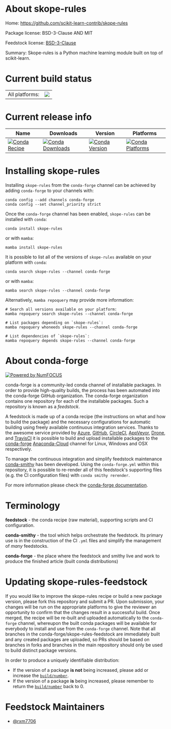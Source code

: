 About skope-rules
=================

Home: https://github.com/scikit-learn-contrib/skope-rules

Package license: BSD-3-Clause AND MIT

Feedstock license: [BSD-3-Clause](https://github.com/conda-forge/skope-rules-feedstock/blob/main/LICENSE.txt)

Summary: Skope-rules is a Python machine learning module built on top of scikit-learn.

Current build status
====================


<table><tr><td>All platforms:</td>
    <td>
      <a href="https://dev.azure.com/conda-forge/feedstock-builds/_build/latest?definitionId=18035&branchName=main">
        <img src="https://dev.azure.com/conda-forge/feedstock-builds/_apis/build/status/skope-rules-feedstock?branchName=main">
      </a>
    </td>
  </tr>
</table>

Current release info
====================

| Name | Downloads | Version | Platforms |
| --- | --- | --- | --- |
| [![Conda Recipe](https://img.shields.io/badge/recipe-skope--rules-green.svg)](https://anaconda.org/conda-forge/skope-rules) | [![Conda Downloads](https://img.shields.io/conda/dn/conda-forge/skope-rules.svg)](https://anaconda.org/conda-forge/skope-rules) | [![Conda Version](https://img.shields.io/conda/vn/conda-forge/skope-rules.svg)](https://anaconda.org/conda-forge/skope-rules) | [![Conda Platforms](https://img.shields.io/conda/pn/conda-forge/skope-rules.svg)](https://anaconda.org/conda-forge/skope-rules) |

Installing skope-rules
======================

Installing `skope-rules` from the `conda-forge` channel can be achieved by adding `conda-forge` to your channels with:

```
conda config --add channels conda-forge
conda config --set channel_priority strict
```

Once the `conda-forge` channel has been enabled, `skope-rules` can be installed with `conda`:

```
conda install skope-rules
```

or with `mamba`:

```
mamba install skope-rules
```

It is possible to list all of the versions of `skope-rules` available on your platform with `conda`:

```
conda search skope-rules --channel conda-forge
```

or with `mamba`:

```
mamba search skope-rules --channel conda-forge
```

Alternatively, `mamba repoquery` may provide more information:

```
# Search all versions available on your platform:
mamba repoquery search skope-rules --channel conda-forge

# List packages depending on `skope-rules`:
mamba repoquery whoneeds skope-rules --channel conda-forge

# List dependencies of `skope-rules`:
mamba repoquery depends skope-rules --channel conda-forge
```


About conda-forge
=================

[![Powered by
NumFOCUS](https://img.shields.io/badge/powered%20by-NumFOCUS-orange.svg?style=flat&colorA=E1523D&colorB=007D8A)](https://numfocus.org)

conda-forge is a community-led conda channel of installable packages.
In order to provide high-quality builds, the process has been automated into the
conda-forge GitHub organization. The conda-forge organization contains one repository
for each of the installable packages. Such a repository is known as a *feedstock*.

A feedstock is made up of a conda recipe (the instructions on what and how to build
the package) and the necessary configurations for automatic building using freely
available continuous integration services. Thanks to the awesome service provided by
[Azure](https://azure.microsoft.com/en-us/services/devops/), [GitHub](https://github.com/),
[CircleCI](https://circleci.com/), [AppVeyor](https://www.appveyor.com/),
[Drone](https://cloud.drone.io/welcome), and [TravisCI](https://travis-ci.com/)
it is possible to build and upload installable packages to the
[conda-forge](https://anaconda.org/conda-forge) [Anaconda-Cloud](https://anaconda.org/)
channel for Linux, Windows and OSX respectively.

To manage the continuous integration and simplify feedstock maintenance
[conda-smithy](https://github.com/conda-forge/conda-smithy) has been developed.
Using the ``conda-forge.yml`` within this repository, it is possible to re-render all of
this feedstock's supporting files (e.g. the CI configuration files) with ``conda smithy rerender``.

For more information please check the [conda-forge documentation](https://conda-forge.org/docs/).

Terminology
===========

**feedstock** - the conda recipe (raw material), supporting scripts and CI configuration.

**conda-smithy** - the tool which helps orchestrate the feedstock.
                   Its primary use is in the construction of the CI ``.yml`` files
                   and simplify the management of *many* feedstocks.

**conda-forge** - the place where the feedstock and smithy live and work to
                  produce the finished article (built conda distributions)


Updating skope-rules-feedstock
==============================

If you would like to improve the skope-rules recipe or build a new
package version, please fork this repository and submit a PR. Upon submission,
your changes will be run on the appropriate platforms to give the reviewer an
opportunity to confirm that the changes result in a successful build. Once
merged, the recipe will be re-built and uploaded automatically to the
`conda-forge` channel, whereupon the built conda packages will be available for
everybody to install and use from the `conda-forge` channel.
Note that all branches in the conda-forge/skope-rules-feedstock are
immediately built and any created packages are uploaded, so PRs should be based
on branches in forks and branches in the main repository should only be used to
build distinct package versions.

In order to produce a uniquely identifiable distribution:
 * If the version of a package **is not** being increased, please add or increase
   the [``build/number``](https://docs.conda.io/projects/conda-build/en/latest/resources/define-metadata.html#build-number-and-string).
 * If the version of a package **is** being increased, please remember to return
   the [``build/number``](https://docs.conda.io/projects/conda-build/en/latest/resources/define-metadata.html#build-number-and-string)
   back to 0.

Feedstock Maintainers
=====================

* [@rxm7706](https://github.com/rxm7706/)

